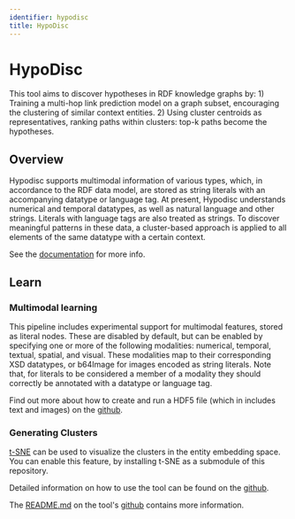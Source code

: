 ```yaml
---
identifier: hypodisc
title: HypoDisc
---
```

# HypoDisc

This tool aims to discover hypotheses in RDF knowledge graphs by: 1) Training a multi-hop link prediction model on a graph subset, encouraging the clustering of similar context entities. 2) Using cluster centroids as representatives, ranking paths within clusters: top-k paths become the hypotheses.

## Overview

Hypodisc supports multimodal information of various types, which, in accordance to the RDF data model, are stored as string literals with an accompanying datatype or language tag. At present, Hypodisc understands numerical and temporal datatypes, as well as natural language and other strings. Literals with language tags are also treated as strings. To discover meaningful patterns in these data, a cluster-based approach is applied to all elements of the same datatype with a certain context.

See the [documentation](https://wxwilcke.gitlab.io/hypodisc/) for more info.

## Learn

### Multimodal learning

This pipeline includes experimental support for multimodal features, stored as literal nodes. These are disabled by default, but can be enabled by specifying one or more of the following modalities: numerical, temporal, textual, spatial, and visual. These modalities map to their corresponding XSD datatypes, or b64Image for images encoded as string literals. Note that, for literals to be considered a member of a modality they should correctly be annotated with a datatype or language tag.

Find out more about how to create and run a HDF5 file (which in includes text and images) on the [github](https://github.com/wxwilcke/hypodisc#getting-started).

### Generating Clusters

[t-SNE](https://lvdmaaten.github.io/tsne/) can be used to visualize the clusters in the entity embedding space. You can enable this feature, by installing t-SNE as a submodule of this repository.

Detailed information on how to use the tool can be found on the [github](https://github.com/wxwilcke/hypodisc#generating-clusters).

The [README.md](https://github.com/wxwilcke/hypodisc#readme) on the tool's [github](https://github.com/wxwilcke/hypodisc#multimodal-learning) contains more information.